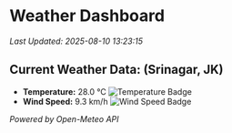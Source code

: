 
# Weather Dashboard

_Last Updated: 2025-08-10 13:23:15_

## Current Weather Data: (Srinagar, JK)
- **Temperature:** 28.0 °C ![Temperature Badge](https://img.shields.io/badge/Temperature-Medium%20Temp-green)
- **Wind Speed:** 9.3 km/h ![Wind Speed Badge](https://img.shields.io/badge/Wind%20Speed-Light%20Wind-blue)

*Powered by Open-Meteo API*
